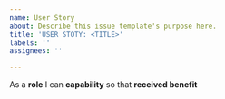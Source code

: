 ```yaml
---
name: User Story
about: Describe this issue template's purpose here.
title: 'USER STOTY: <TITLE>'
labels: ''
assignees: ''

---
```


As a **role** I can **capability** so that **received benefit**
